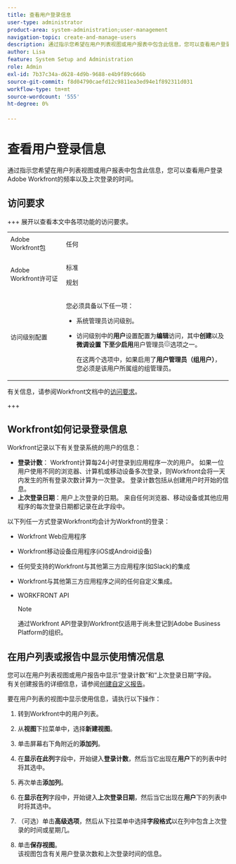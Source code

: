 ```yaml
---
title: 查看用户登录信息
user-type: administrator
product-area: system-administration;user-management
navigation-topic: create-and-manage-users
description: 通过指示您希望在用户列表视图或用户报表中包含此信息，您可以查看用户登录Workfront的频率以及上次登录的时间。
author: Lisa
feature: System Setup and Administration
role: Admin
exl-id: 7b37c34a-d628-4d9b-9688-e4b9f89c666b
source-git-commit: f8d04790caefd12c9811ea3ed94e1f892311d031
workflow-type: tm+mt
source-wordcount: '555'
ht-degree: 0%

---
```


# 查看用户登录信息

通过指示您希望在用户列表视图或用户报表中包含此信息，您可以查看用户登录Adobe Workfront的频率以及上次登录的时间。

## 访问要求

+++ 展开以查看本文中各项功能的访问要求。

<table style="table-layout:auto"> 
 <col> 
 <col> 
 <tbody> 
  <tr> 
   <td>Adobe Workfront包</td> 
   <td><p>任何</p></td> 
  </tr> 
  <tr> 
   <td>Adobe Workfront许可证</td> 
   <td><p>标准</p><p>规划</p></td> 
  </tr> 
  <tr> 
   <td>访问级别配置</td> 
   <td> <p>您必须具备以下任一项：</p> 
    <ul> 
     <li> <p>系统管理员访问级别。 </li> 
     <li> <p>访问级别中的<b>用户</b>设置配置为<b>编辑</b>访问，其中<b>创建</b>以及<b>微调设置</b> <b>下至少启用</b>用户管理员<img src="assets/gear-icon-in-access-levels.png">选项之一。 </p> <p>在这两个选项中，如果启用了<b>用户管理员（组用户）</b>，您必须是该用户所属组的组管理员。</p> </li> 
    </ul> </td> 
  </tr> 
 </tbody> 
</table>

有关信息，请参阅Workfront文档中的[访问要求](/help/quicksilver/administration-and-setup/add-users/access-levels-and-object-permissions/access-level-requirements-in-documentation.md)。

+++

## Workfront如何记录登录信息

Workfront记录以下有关登录系统的用户的信息：

* **登录计数**： Workfront计算每24小时登录到应用程序一次的用户。 如果一位用户使用不同的浏览器、计算机或移动设备多次登录，则Workfront会将一天内发生的所有登录次数计算为一次登录。 登录计数包括从创建用户时开始的信息。
* **上次登录日期**：用户上次登录的日期。 来自任何浏览器、移动设备或其他应用程序的每次登录日期都记录在此字段中。

以下列任一方式登录Workfront均会计为Workfront的登录：

* Workfront Web应用程序
* Workfront移动设备应用程序(iOS或Android设备)
* 任何受支持的Workfront与其他第三方应用程序(如Slack)的集成
* Workfront与其他第三方应用程序之间的任何自定义集成。
* WORKFRONT API

  >[!NOTE]
  >
  >通过Workfront API登录到Workfront仅适用于尚未登记到Adobe Business Platform的组织。

## 在用户列表或报告中显示使用情况信息

您可以在用户列表视图或用户报告中显示“登录计数”和“上次登录日期”字段。\
有关创建报告的详细信息，请参阅[创建自定义报告](../../../reports-and-dashboards/reports/creating-and-managing-reports/create-custom-report.md)。

要在用户列表的视图中显示使用信息，请执行以下操作：

1. 转到Workfront中的用户列表。
1. 从&#x200B;**视图**&#x200B;下拉菜单中，选择&#x200B;**新建视图**。

1. 单击屏幕右下角附近的&#x200B;**添加列**。
1. 在&#x200B;**显示在此列**&#x200B;字段中，开始键入&#x200B;**登录计数**，然后当它出现在&#x200B;**用户**&#x200B;下的列表中时将其选中。

1. 再次单击&#x200B;**添加列**。
1. 在&#x200B;**显示在列**&#x200B;字段中，开始键入&#x200B;**上次登录日期**，然后当它出现在&#x200B;**用户**&#x200B;下的列表中时将其选中。

1. （可选）单击&#x200B;**高级选项**，然后从下拉菜单中选择&#x200B;**字段格式**&#x200B;以在列中包含上次登录的时间或星期几。

1. 单击&#x200B;**保存视图**。\
   该视图包含有关用户登录次数和上次登录时间的信息。
